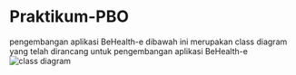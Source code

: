 # Praktikum-PBO
pengembangan aplikasi BeHealth-e
dibawah ini merupakan class diagram yang telah dirancang untuk pengembangan aplikasi BeHealth-e 
![class diagram](https://user-images.githubusercontent.com/79237365/115054726-c21b7200-9f0a-11eb-9687-e1905c77b548.png)
